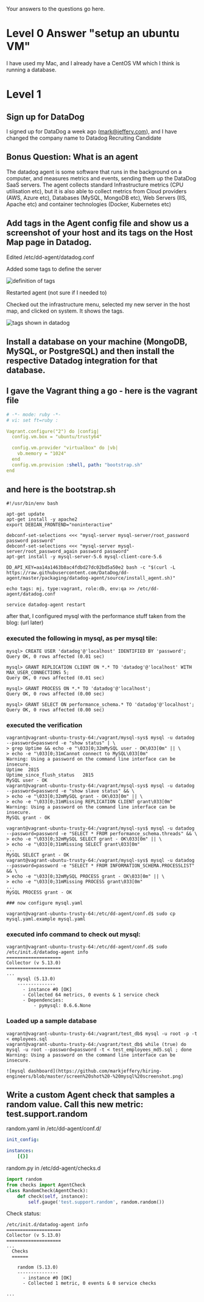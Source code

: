 Your answers to the questions go here.
# Level 0 Answer "setup an ubuntu VM"

I have used my Mac, and I already have a CentOS VM which I think is running a database.

# Level 1 

## Sign up for DataDog

I signed up for DataDog a week ago (mark@jeffery.com), and I have changed the company name to Datadog Recruiting Candidate

## Bonus Question: What is an agent

The datadog agent is some software that runs in the background on a computer, and measures metrics and events, sending them up the DataDog SaaS servers. The agent collects standard Infrastructure metrics (CPU utilisation etc), but it is also able to collect metrics from Cloud providers (AWS, Azure etc), Databases (MySQL, MongoDB etc), Web Servers (IIS, Apache etc) and container technologies (Docker, Kubernetes etc)

## Add tags in the Agent config file and show us a screenshot of your host and its tags on the Host Map page in Datadog.

Edited /etc/dd-agent/datadog.conf

Added some tags to define the server

![definition of tags](https://github.com/markjeffery/hiring-engineers/blob/master/screen%20shot%20-%20tag%20definition.png)

Restarted agent (not sure if I needed to)

Checked out the infrastructure menu, selected my new server in the host map, and clicked on system. It shows the tags.

![tags shown in datadog](https://github.com/markjeffery/hiring-engineers/blob/master/screen%20shot%20-%20tag%20results.png)

## Install a database on your machine (MongoDB, MySQL, or PostgreSQL) and then install the respective Datadog integration for that database.

## I gave the Vagrant thing a go - here is the vagrant file

```yaml
# -*- mode: ruby -*-
# vi: set ft=ruby :

Vagrant.configure("2") do |config|
  config.vm.box = "ubuntu/trusty64"

  config.vm.provider "virtualbox" do |vb|
    vb.memory = "1024"
  end
  config.vm.provision :shell, path: "bootstrap.sh"
end

```
## and here is the bootstrap.sh
```
#!/usr/bin/env bash

apt-get update
apt-get install -y apache2
export DEBIAN_FRONTEND="noninteractive"

debconf-set-selections <<< "mysql-server mysql-server/root_password password password"
debconf-set-selections <<< "mysql-server mysql-server/root_password_again password password"
apt-get install -y mysql-server-5.6 mysql-client-core-5.6

DD_API_KEY=aa14a1463b8ac4fdbd27dc02bd5a50e2 bash -c "$(curl -L https://raw.githubusercontent.com/DataDog/dd-agent/master/packaging/datadog-agent/source/install_agent.sh)"

echo tags: mj, type:vagrant, role:db, env:qa >> /etc/dd-agent/datadog.conf

service datadog-agent restart
```

after that, I configured mysql with the performance stuff taken from the blog: (url later)

### executed the following in mysql, as per mysql tile:

```
mysql> CREATE USER 'datadog'@'localhost' IDENTIFIED BY 'password';
Query OK, 0 rows affected (0.01 sec)

mysql> GRANT REPLICATION CLIENT ON *.* TO 'datadog'@'localhost' WITH MAX_USER_CONNECTIONS 5;
Query OK, 0 rows affected (0.01 sec)

mysql> GRANT PROCESS ON *.* TO 'datadog'@'localhost';
Query OK, 0 rows affected (0.00 sec)

mysql> GRANT SELECT ON performance_schema.* TO 'datadog'@'localhost';
Query OK, 0 rows affected (0.00 sec)
```
### executed the verification

```
vagrant@vagrant-ubuntu-trusty-64:/vagrant/mysql-sys$ mysql -u datadog --password=password -e "show status" | \
> grep Uptime && echo -e "\033[0;32mMySQL user - OK\033[0m" || \
> echo -e "\033[0;31mCannot connect to MySQL\033[0m"
Warning: Using a password on the command line interface can be insecure.
Uptime	2815
Uptime_since_flush_status	2815
MySQL user - OK
vagrant@vagrant-ubuntu-trusty-64:/vagrant/mysql-sys$ mysql -u datadog --password=password -e "show slave status" && \
> echo -e "\033[0;32mMySQL grant - OK\033[0m" || \
> echo -e "\033[0;31mMissing REPLICATION CLIENT grant\033[0m"
Warning: Using a password on the command line interface can be insecure.
MySQL grant - OK

vagrant@vagrant-ubuntu-trusty-64:/vagrant/mysql-sys$ mysql -u datadog --password=password -e "SELECT * FROM performance_schema.threads" && \
> echo -e "\033[0;32mMySQL SELECT grant - OK\033[0m" || \
> echo -e "\033[0;31mMissing SELECT grant\033[0m"
...
MySQL SELECT grant - OK
vagrant@vagrant-ubuntu-trusty-64:/vagrant/mysql-sys$ mysql -u datadog --password=password -e "SELECT * FROM INFORMATION_SCHEMA.PROCESSLIST" && \
> echo -e "\033[0;32mMySQL PROCESS grant - OK\033[0m" || \
> echo -e "\033[0;31mMissing PROCESS grant\033[0m"
...
MySQL PROCESS grant - OK

### now configure mysql.yaml

vagrant@vagrant-ubuntu-trusty-64:/etc/dd-agent/conf.d$ sudo cp mysql.yaml.example mysql.yaml
```

### executed info command to check out mysql:

```
vagrant@vagrant-ubuntu-trusty-64:/etc/dd-agent/conf.d$ sudo /etc/init.d/datadog-agent info
====================
Collector (v 5.13.0)
====================
... 
    mysql (5.13.0)
    --------------
      - instance #0 [OK]
      - Collected 64 metrics, 0 events & 1 service check
      - Dependencies:
          - pymysql: 0.6.6.None
```

### Loaded up a sample database

```
vagrant@vagrant-ubuntu-trusty-64:/vagrant/test_db$ mysql -u root -p -t < employees.sql
vagrant@vagrant-ubuntu-trusty-64:/vagrant/test_db$ while (true) do mysql -u root --password=password -t < test_employees_md5.sql ; done
Warning: Using a password on the command line interface can be insecure.

![mysql dashboard](https://github.com/markjeffery/hiring-engineers/blob/master/screen%20shot%20-%20mysql%20screenshot.png)
```

## Write a custom Agent check that samples a random value. Call this new metric: test.support.random

random.yaml in /etc/dd-agent/conf.d/
```yaml
init_config:

instances:
    [{}]
```
random.py in /etc/dd-agent/checks.d
```py
import random
from checks import AgentCheck
class RandomCheck(AgentCheck):
    def check(self, instance):
        self.gauge('test.support.random', random.random())
```

Check status:
```
/etc/init.d/datadog-agent info
====================
Collector (v 5.13.0)
====================
...
  Checks
  ======
  
    random (5.13.0)
    ---------------
      - instance #0 [OK]
      - Collected 1 metric, 0 events & 0 service checks
  
...
```
